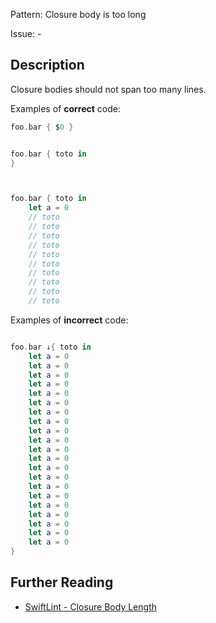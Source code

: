 Pattern: Closure body is too long

Issue: -

## Description

Closure bodies should not span too many lines.

Examples of **correct** code:
```swift
foo.bar { $0 }


foo.bar { toto in
}



foo.bar { toto in
	let a = 0
	// toto
	// toto
	// toto
	// toto
	// toto
	// toto
	// toto
	// toto
	// toto
	// toto
```
Examples of **incorrect** code:
```swift

foo.bar ↓{ toto in
	let a = 0
	let a = 0
	let a = 0
	let a = 0
	let a = 0
	let a = 0
	let a = 0
	let a = 0
	let a = 0
	let a = 0
	let a = 0
	let a = 0
	let a = 0
	let a = 0
	let a = 0
	let a = 0
	let a = 0
	let a = 0
	let a = 0
	let a = 0
	let a = 0
}
```

## Further Reading

* [SwiftLint - Closure Body Length](https://realm.github.io/SwiftLint/closure_body_length.html)